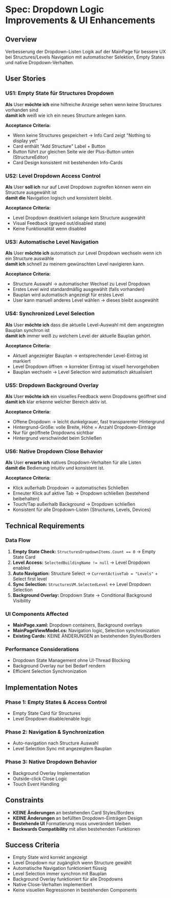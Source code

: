 # Spec: Dropdown Logic Improvements & UI Enhancements

## Overview
Verbesserung der Dropdown-Listen Logik auf der MainPage für bessere UX bei Structures/Levels Navigation mit automatischer Selektion, Empty States und native Dropdown-Verhalten.

## User Stories

### US1: Empty State für Structures Dropdown
**Als** User **möchte ich** eine hilfreiche Anzeige sehen wenn keine Structures vorhanden sind  
**damit ich** weiß wie ich ein neues Structure anlegen kann.

**Acceptance Criteria:**
- Wenn keine Structures gespeichert → Info Card zeigt "Nothing to display yet"
- Card enthält "Add Structure" Label + Button
- Button führt zur gleichen Seite wie der Plus-Button unten (StructureEditor)
- Card Design konsistent mit bestehenden Info-Cards

### US2: Level Dropdown Access Control  
**Als** User **soll ich** nur auf Level Dropdown zugreifen können wenn ein Structure ausgewählt ist  
**damit die** Navigation logisch und konsistent bleibt.

**Acceptance Criteria:**
- Level Dropdown deaktiviert solange kein Structure ausgewählt
- Visual Feedback (grayed out/disabled state)
- Keine Funktionalität wenn disabled

### US3: Automatische Level Navigation
**Als** User **möchte ich** automatisch zur Level Dropdown wechseln wenn ich ein Structure auswähle  
**damit ich** schnell zu meinem gewünschten Level navigieren kann.

**Acceptance Criteria:**
- Structure Auswahl → automatischer Wechsel zu Level Dropdown
- Erstes Level wird standardmäßig ausgewählt (falls vorhanden)
- Bauplan wird automatisch angezeigt für erstes Level
- User kann manuell anderes Level wählen → dieses bleibt ausgewählt

### US4: Synchronized Level Selection
**Als** User **möchte ich** dass die aktuelle Level-Auswahl mit dem angezeigten Bauplan synchron ist  
**damit ich** immer weiß zu welchem Level der aktuelle Bauplan gehört.

**Acceptance Criteria:**
- Aktuell angezeigter Bauplan → entsprechender Level-Eintrag ist markiert
- Level Dropdown öffnen → korrekter Eintrag ist visuell hervorgehoben
- Bauplan wechseln → Level Selection wird automatisch aktualisiert

### US5: Dropdown Background Overlay
**Als** User **möchte ich** ein visuelles Feedback wenn Dropdowns geöffnet sind  
**damit ich** klar erkenne welcher Bereich aktiv ist.

**Acceptance Criteria:**
- Offene Dropdown → leicht dunkelgrauer, fast transparenter Hintergrund
- Hintergrund-Größe: volle Breite, Höhe = Anzahl Dropdown-Einträge
- Nur für geöffnete Dropdowns sichtbar
- Hintergrund verschwindet beim Schließen

### US6: Native Dropdown Close Behavior
**Als** User **erwarte ich** natives Dropdown-Verhalten für alle Listen  
**damit die** Bedienung intuitiv und konsistent ist.

**Acceptance Criteria:**
- Klick außerhalb Dropdown → automatisches Schließen
- Erneuter Klick auf aktive Tab → Dropdown schließen (bestehend beibehalten)
- Touch/Tap außerhalb Background → Dropdown schließen
- Konsistent für alle Dropdown-Listen (Structures, Levels, Devices)

## Technical Requirements

### Data Flow
1. **Empty State Check:** `StructuresDropdownItems.Count == 0` → Empty State Card
2. **Level Access:** `SelectedBuildingName != null` → Level Dropdown enabled
3. **Auto Navigation:** Structure Select → `CurrentActiveTab = "Levels"` + Select first level
4. **Sync Selection:** `StructuresVM.SelectedLevel` ↔ Level Dropdown Selection
5. **Background Overlay:** Dropdown State → Conditional Background Visibility

### UI Components Affected
- **MainPage.xaml:** Dropdown containers, Background overlays
- **MainPageViewModel.cs:** Navigation logic, Selection synchronization
- **Existing Cards:** KEINE ÄNDERUNGEN an bestehenden Styles/Borders

### Performance Considerations
- Dropdown State Management ohne UI-Thread Blocking
- Background Overlay nur bei Bedarf rendern
- Efficient Selection Synchronization

## Implementation Notes

### Phase 1: Empty States & Access Control
- Empty State Card für Structures
- Level Dropdown disable/enable logic

### Phase 2: Navigation & Synchronization  
- Auto-navigation nach Structure Auswahl
- Level Selection Sync mit angezeigtem Bauplan

### Phase 3: Native Dropdown Behavior
- Background Overlay Implementation
- Outside-click Close Logic
- Touch Event Handling

## Constraints
- **KEINE Änderungen** an bestehenden Card Styles/Borders
- **KEINE Änderungen** an befüllten Dropdown-Einträgen Design
- **Bestehende UI** Formatierung muss unverändert bleiben
- **Backwards Compatibility** mit allen bestehenden Funktionen

## Success Criteria
- Empty State wird korrekt angezeigt
- Level Dropdown nur zugänglich wenn Structure gewählt
- Automatische Navigation funktioniert flüssig
- Level Selection immer synchron mit Bauplan
- Background Overlay funktioniert für alle Dropdowns
- Native Close-Verhalten implementiert
- Keine visuellen Regressionen in bestehenden Components
